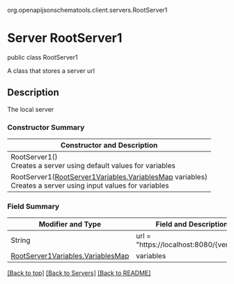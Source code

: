 org.openapijsonschematools.client.servers.RootServer1
# Server RootServer1
public class RootServer1

A class that stores a server url

## Description
The local server

### Constructor Summary
| Constructor and Description |
| --------------------------- |
| RootServer1()<br>Creates a server using default values for variables |
| RootServer1([RootServer1Variables.VariablesMap](../servers/rootserver1/RootServer1Variables.md#variablesmap) variables)<br>Creates a server using input values for variables |

### Field Summary
| Modifier and Type | Field and Description |
| ----------------- | --------------------- |
| String            | url = "https://localhost:8080/{version}"     |
| [RootServer1Variables.VariablesMap](../servers/rootserver1/RootServer1Variables.md#variablesmap) | variables |

[[Back to top]](#top) [[Back to Servers]](../../README.md#Servers) [[Back to README]](../../README.md)
